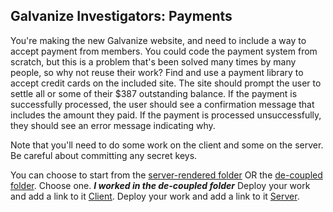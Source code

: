 ## Galvanize Investigators: Payments

You're making the new Galvanize website, and need to include a way to accept payment from members. You could code the payment system from scratch, but this is a problem that's been solved many times by many people, so why not reuse their work? Find and use a payment library to accept credit cards on the included site. The site should prompt the user to settle all or some of their $387 outstanding balance. If the payment is successfully processed, the user should see a confirmation message that includes the amount they paid. If the payment is processed unsuccessfully, they should see an error message indicating why.

Note that you'll need to do some work on the client and some on the server. Be careful about committing any secret keys.

You can choose to start from the [server-rendered folder](./server-rendered) OR the [de-coupled folder](./de-coupled). Choose one.
 ***I worked in the de-coupled folder***
Deploy your work and add a link to it [Client](https://client-qliufzxzzl.now.sh).
Deploy your work and add a link to it [Server](https://infinite-savannah-84248.herokuapp.com/).

